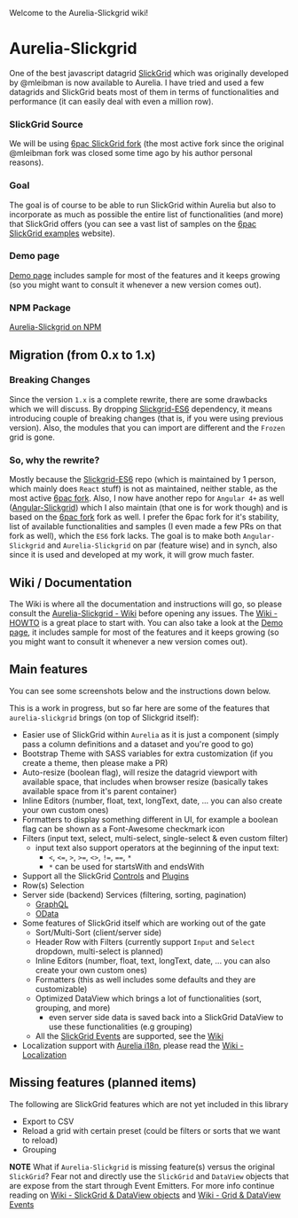 Welcome to the Aurelia-Slickgrid wiki!

# Aurelia-Slickgrid
One of the best javascript datagrid [SlickGrid](https://github.com/mleibman/SlickGrid) which was originally developed by @mleibman is now available to Aurelia. I have tried and used a few datagrids and SlickGrid beats most of them in terms of functionalities and performance (it can easily deal with even a million row).

### SlickGrid Source
We will be using [6pac SlickGrid fork](https://github.com/6pac/SlickGrid/) (the most active fork since the original @mleibman fork was closed some time ago by his author personal reasons).

### Goal
The goal is of course to be able to run SlickGrid within Aurelia but also to incorporate as much as possible the entire list of functionalities (and more) that SlickGrid offers (you can see a vast list of samples on the [6pac SlickGrid examples](https://github.com/6pac/SlickGrid/wiki/Examples) website).

### Demo page
[Demo page](https://ghiscoding.github.io/aurelia-slickgrid) includes sample for most of the features and it keeps growing (so you might want to consult it whenever a new version comes out).

### NPM Package
[Aurelia-Slickgrid on NPM](https://www.npmjs.com/package/aurelia-slickgrid)

## Migration (from 0.x to 1.x)
### Breaking Changes
Since the version `1.x` is a complete rewrite, there are some drawbacks which we will discuss. By dropping [Slickgrid-ES6](https://github.com/DimitarChristoff/slickgrid-es6) dependency, it means introducing couple of breaking changes (that is, if you were using previous version). Also, the modules that you can import are different and the `Frozen` grid is gone.

### So, why the rewrite?
Mostly because the [Slickgrid-ES6](https://github.com/DimitarChristoff/slickgrid-es6) repo (which is maintained by 1 person, which mainly does `React` stuff) is not as maintained, neither stable, as the most active [6pac fork](https://github.com/6pac/SlickGrid). Also, I now have another repo for `Angular 4+` as well ([Angular-Slickgrid](https://github.com/ghiscoding/Angular-Slickgrid)) which I also maintain (that one is for work though) and is based on the [6pac fork](https://github.com/6pac/SlickGrid) fork as well. I prefer the 6pac fork for it's stability, list of available functionalities and samples (I even made a few PRs on that fork as well), which the `ES6` fork lacks. The goal is to make both `Angular-Slickgrid` and `Aurelia-Slickgrid` on par (feature wise) and in synch, also since it is used and developed at my work, it will grow much faster.

## Wiki / Documentation
The Wiki is where all the documentation and instructions will go, so please consult the [Aurelia-Slickgrid - Wiki](https://github.com/ghiscoding/aurelia-slickgrid/wiki) before opening any issues. The [Wiki - HOWTO](https://github.com/ghiscoding/aurelia-slickgrid/wiki/HOWTO---Step-by-Step) is a great place to start with. You can also take a look at the [Demo page](https://ghiscoding.github.io/aurelia-slickgrid), it includes sample for most of the features and it keeps growing (so you might want to consult it whenever a new version comes out).

## Main features
You can see some screenshots below and the instructions down below.

This is a work in progress, but so far here are some of the features that `aurelia-slickgrid` brings (on top of Slickgrid itself):
- Easier use of SlickGrid within `Aurelia` as it is just a component (simply pass a column definitions and a dataset and you're good to go)
- Bootstrap Theme with SASS variables for extra customization (if you create a theme, then please make a PR)
- Auto-resize (boolean flag), will resize the datagrid viewport with available space, that includes when browser resize (basically takes available space from it's parent container)
- Inline Editors (number, float, text, longText, date, ... you can also create your own custom ones)
- Formatters to display something different in UI, for example a boolean flag can be shown as a Font-Awesome checkmark icon
- Filters (input text, select, multi-select, single-select & even custom filter)
  - input text also support operators at the beginning of the input text:
    - `<`, `<=`, `>`, `>=`, `<>`, `!=`, `==`, `*`
    - `*` can be used for startsWith and endsWith
- Support all the SlickGrid [Controls](https://github.com/6pac/SlickGrid/tree/master/controls) and [Plugins](https://github.com/6pac/SlickGrid/tree/master/plugins)
- Row(s) Selection
- Server side (backend) Services (filtering, sorting, pagination)
    - [GraphQL](https://github.com/ghiscoding/aurelia-slickgrid/wiki/GraphQL)
    - [OData](https://github.com/ghiscoding/aurelia-slickgrid/wiki/OData)
- Some features of SlickGrid itself which are working out of the gate
  - Sort/Multi-Sort (client/server side)
  - Header Row with Filters (currently support `Input` and `Select` dropdown, multi-select is planned)
  - Inline Editors (number, float, text, longText, date, ... you can also create your own custom ones)
  - Formatters (this as well includes some defaults and they are customizable)
  - Optimized DataView which brings a lot of functionalities (sort, grouping, and more)
    - even server side data is saved back into a SlickGrid DataView to use these functionalities (e.g grouping)
  - All the [SlickGrid Events](https://github.com/6pac/SlickGrid/wiki/Grid-Events) are supported, see the [Wiki](https://github.com/ghiscoding/aurelia-slickgrid/wiki/Grid-&-DataView-Events)
- Localization support with [Aurelia i18n](http://aurelia.io/docs/plugins/i18n), please read the [Wiki - Localization](https://github.com/ghiscoding/aurelia-slickgrid/wiki/Localization)

## Missing features (planned items)
The following are SlickGrid features which are not yet included in this library
- Export to CSV
- Reload a grid with certain preset (could be filters or sorts that we want to reload)
- Grouping

**NOTE** 
What if `Aurelia-Slickgrid` is missing feature(s) versus the original `SlickGrid`? Fear not and directly use the `SlickGrid` and `DataView` objects that are expose from the start through Event Emitters. For more info continue reading on [Wiki - SlickGrid & DataView objects](/ghiscoding/aurelia-slickgrid/wiki/SlickGrid-&-DataView-Objects) and [Wiki - Grid & DataView Events](https://github.com/ghiscoding/aurelia-slickgrid/wiki/Grid-&-DataView-Events)